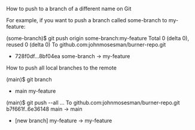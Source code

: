 How to push to a branch of a different name on Git

For example, if you want to push a branch called some-branch to my-feature:

(some-branch)$ git push origin some-branch:my-feature
Total 0 (delta 0), reused 0 (delta 0)
To github.com:johnmosesman/burner-repo.git
 + 728f0df...8bf04ea some-branch -> my-feature


How to push all local branches to the remote

(main)$ git branch
* main
  my-feature

(main)$ git push --all
...
To github.com:johnmosesman/burner-repo.git
   b7f661f..6e36148  main -> main
 * [new branch]      my-feature -> my-feature
